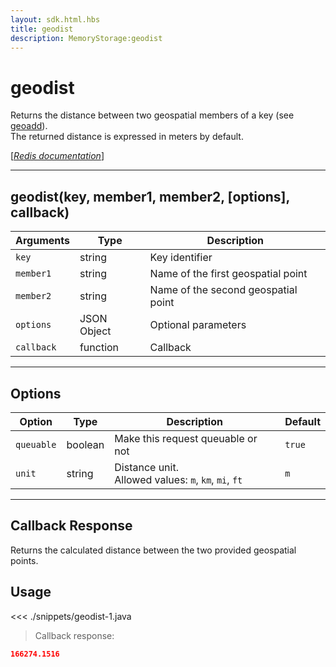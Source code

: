 ```yaml
---
layout: sdk.html.hbs
title: geodist
description: MemoryStorage:geodist
---
```


# geodist

Returns the distance between two geospatial members of a key (see [geoadd](/sdk/android/3/controllers/memory-storage/geoadd/)).  
The returned distance is expressed in meters by default.

[[_Redis documentation_]](https://redis.io/commands/geodist)

---

## geodist(key, member1, member2, [options], callback)

| Arguments  | Type        | Description                         |
| ---------- | ----------- | ----------------------------------- |
| `key`      | string      | Key identifier                      |
| `member1`  | string      | Name of the first geospatial point  |
| `member2`  | string      | Name of the second geospatial point |
| `options`  | JSON Object | Optional parameters                 |
| `callback` | function    | Callback                            |

---

## Options

| Option     | Type    | Description                                              | Default |
| ---------- | ------- | -------------------------------------------------------- | ------- |
| `queuable` | boolean | Make this request queuable or not                        | `true`  |
| `unit`     | string  | Distance unit.<br/>Allowed values: `m`, `km`, `mi`, `ft` | `m`     |

---

## Callback Response

Returns the calculated distance between the two provided geospatial points.

## Usage

<<< ./snippets/geodist-1.java

> Callback response:

```json
166274.1516
```
